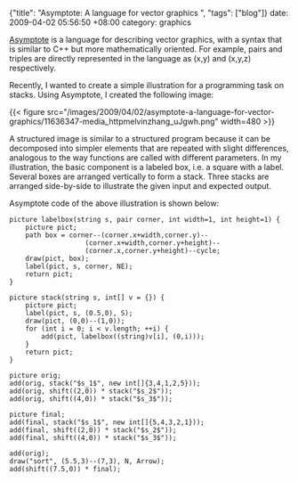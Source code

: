 {"title": "Asymptote: A language for vector graphics  ", "tags": ["blog"]}
date: 2009-04-02 05:56:50 +08:00
category: graphics

[Asymptote](http://asymptote.sourceforge.net/) is a language for describing
vector graphics, with a syntax that is similar to C++ but more mathematically
oriented. For example, pairs and triples are directly represented in the
language as (x,y) and (x,y,z) respectively.

Recently, I wanted to create a simple illustration for a programming task on stacks. Using Asymptote, I created the following image:

{{< figure src="/images/2009/04/02/asymptote-a-language-for-vector-graphics/11636347-media_httpmelvinzhang_uJgwh.png" width=480 >}}

A structured image is similar to a structured program because it can be
decomposed into simpler elements that are repeated with slight differences,
analogous to the way functions are called with different parameters. In my
illustration, the basic component is a labeled box, i.e. a square with a label.
Several boxes are arranged vertically to form a stack. Three stacks are
arranged side-by-side to illustrate the given input and expected output.

Asymptote code of the above illustration is shown below:
```asymptote
picture labelbox(string s, pair corner, int width=1, int height=1) {
    picture pict;
    path box = corner--(corner.x+width,corner.y)--
                   (corner.x+width,corner.y+height)--
                   (corner.x,corner.y+height)--cycle;
    draw(pict, box);
    label(pict, s, corner, NE);
    return pict;
}

picture stack(string s, int[] v = {}) {
    picture pict;
    label(pict, s, (0.5,0), S);
    draw(pict, (0,0)--(1,0));
    for (int i = 0; i < v.length; ++i) {
        add(pict, labelbox((string)v[i], (0,i)));
    }
    return pict;
}

picture orig;
add(orig, stack("$s_1$", new int[]{3,4,1,2,5}));
add(orig, shift((2,0)) * stack("$s_2$"));
add(orig, shift((4,0)) * stack("$s_3$"));

picture final;
add(final, stack("$s_1$", new int[]{5,4,3,2,1}));
add(final, shift((2,0)) * stack("$s_2$"));
add(final, shift((4,0)) * stack("$s_3$"));

add(orig);
draw("sort", (5.5,3)--(7,3), N, Arrow);
add(shift((7.5,0)) * final);
```
